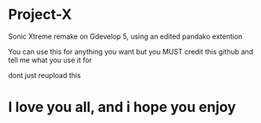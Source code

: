 # Project-X
Sonic Xtreme remake on Gdevelop 5, using an edited pandako extention

You can use this for anything you want but you MUST credit this github and tell me what you use it for

dont just reupload this

# I love you all, and i hope you enjoy
